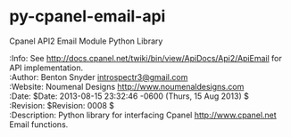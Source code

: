 py-cpanel-email-api
===================

Cpanel API2 Email Module Python Library

:Info: See http://docs.cpanel.net/twiki/bin/view/ApiDocs/Api2/ApiEmail for API implementation.<br />
:Author: Benton Snyder introspectr3@gmail.com<br />
:Website: Noumenal Designs <http://www.noumenaldesigns.com><br />
:Date: $Date: 2013-08-15 23:32:46 -0600 (Thurs, 15 Aug 2013) $<br />
:Revision: $Revision: 0008 $<br />
:Description: Python library for interfacing Cpanel <http://www.cpanel.net> Email functions.<br />

